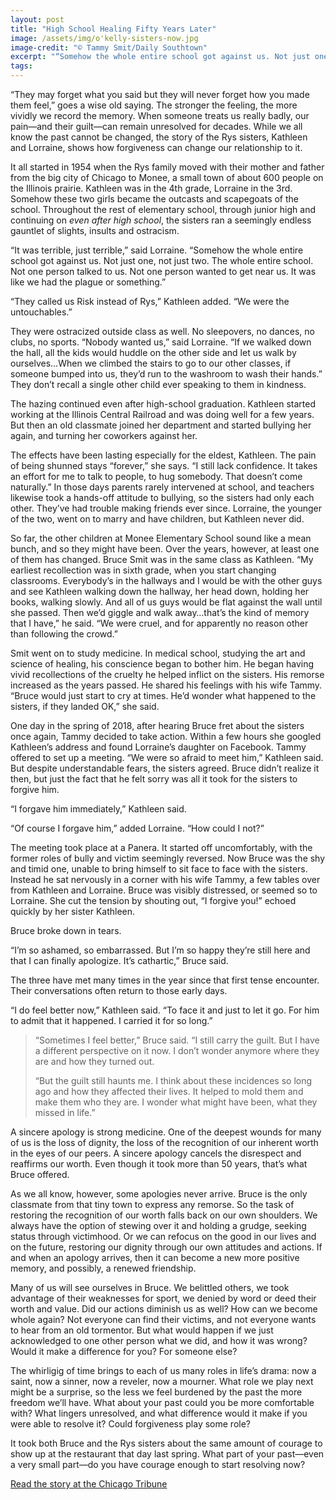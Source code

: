 ```yaml
---
layout: post
title: "High School Healing Fifty Years Later"
image: /assets/img/o'kelly-sisters-now.jpg
image-credit: "© Tammy Smit/Daily Southtown"
excerpt: "“Somehow the whole entire school got against us. Not just one, not just two. The whole entire school. Not one person talked to us. Not one person wanted to get near us. It was like we had the plague or something.”"
tags: 
---
```

<p>“They may forget what you said but they will never forget how you made them feel,” goes a wise old saying. The stronger the feeling, the more vividly we record the memory. When someone treats us really badly, our pain—and their guilt—can remain unresolved for decades. While we all know the past cannot be changed, the story of the Rys sisters, Kathleen and Lorraine, shows how forgiveness can change our relationship to it. </p>

<p>It all started in 1954 when the Rys family moved with their mother and father from the big city of Chicago to Monee, a small town of about 600 people on the Illinois prairie. Kathleen was in the 4th grade, Lorraine in the 3rd. Somehow these two girls became the outcasts and scapegoats of the school. Throughout the rest of elementary school, through junior high and continuing on <em>even after high school</em>, the sisters ran a seemingly endless gauntlet of slights, insults and ostracism. </p>

<p>“It was terrible, just terrible,” said Lorraine. “Somehow the whole entire school got against us. Not just one, not just two. The whole entire school. Not one person talked to us. Not one person wanted to get near us. It was like we had the plague or something.” </p>

<p>“They called us Risk instead of Rys,” Kathleen added. “We were the untouchables.” </p><p>They were ostracized outside class as well. No sleepovers, no dances, no clubs, no sports. “Nobody wanted us,” said Lorraine. “If we walked down the hall, all the kids would huddle on the other side and let us walk by ourselves…When we climbed the stairs to go to our other classes, if someone bumped into us, they’d run to the washroom to wash their hands.” They don’t recall a single other child ever speaking to them in kindness. </p>

<p>The hazing continued even after high-school graduation. Kathleen started working at the Illinois Central Railroad and was doing well for a few years. But then an old classmate joined her department and started bullying her again, and turning her coworkers against her.</p>

<p>The effects have been lasting especially for the eldest, Kathleen. The pain of being shunned stays “forever,” she says. “I still lack confidence. It takes an effort for me to talk to people, to hug somebody. That doesn’t come naturally.” In those days parents rarely intervened at school, and teachers likewise took a hands-off attitude to bullying, so the sisters had only each other. They’ve had trouble making friends ever since. Lorraine, the younger of the two, went on to marry and have children, but Kathleen never did. </p>

<p>So far, the other children at Monee Elementary School sound like a mean bunch, and so they might have been. Over the years, however, at least one of them has changed. Bruce Smit was in the same class as Kathleen. “My earliest recollection was in sixth grade, when you start changing classrooms. Everybody’s in the hallways and I would be with the other guys and see Kathleen walking down the hallway, her head down, holding her books, walking slowly. And all of us guys would be flat against the wall until she passed. Then we’d giggle and walk away…that’s the kind of memory that I have,” he said. “We were cruel, and for apparently no reason other than following the crowd.”</p>

<p>Smit went on to study medicine. In medical school, studying the art and science of healing, his conscience began to bother him. He began having vivid recollections of the cruelty he helped inflict on the sisters. His remorse increased as the years passed. He shared his feelings with his wife Tammy. “Bruce would just start to cry at times. He’d wonder what happened to the sisters, if they landed OK,” she said. </p>

<p>One day in the spring of 2018, after hearing Bruce fret about the sisters once again, Tammy decided to take action. Within a few hours she googled Kathleen’s address and found Lorraine’s daughter on Facebook. Tammy offered to set up a meeting. “We were so afraid to meet him,” Kathleen said. But despite understandable fears, the sisters agreed. Bruce didn’t realize it then, but just the fact that he felt sorry was all it took for the sisters to forgive him. </p>

<p>“I forgave him immediately,” Kathleen said.</p>

<p>“Of course I forgave him,” added Lorraine. “How could I not?”</p>

<p>The meeting took place at a Panera. It started off uncomfortably, with the former roles of bully and victim seemingly reversed. Now Bruce was the shy and timid one, unable to bring himself to sit face to face with the sisters. Instead he sat nervously in a corner with his wife Tammy, a few tables over from Kathleen and Lorraine. Bruce was visibly distressed, or seemed so to Lorraine. She cut the tension by shouting out, “I forgive you!” echoed quickly by her sister Kathleen. </p>

<p>Bruce broke down in tears.</p>

<p>“I’m so ashamed, so embarrassed. But I’m so happy they’re still here and that I can finally apologize. It’s cathartic,” Bruce said.</p>

<p>The three have met many times in the year since that first tense encounter. Their conversations often return to those early days.</p>

<p>“I do feel better now,” Kathleen said. “To face it and just to let it go. For him to admit that it happened. I carried it for so long.”</p>

<blockquote>
<p>“Sometimes I feel better,” Bruce said. “I still carry the guilt. But I have a different perspective on it now. I don’t wonder anymore where they are and how they turned out.</p>

<p>“But the guilt still haunts me. I think about these incidences so long ago and how they affected their lives. It helped to mold them and make them who they are. I wonder what might have been, what they missed in life.” </p>
</blockquote>

<p>A sincere apology is strong medicine. One of the deepest wounds for many of us is the loss of dignity, the loss of the recognition of our inherent worth in the eyes of our peers. A sincere apology cancels the disrespect and reaffirms our worth. Even though it took more than 50 years, that’s what Bruce offered.</p>

<p>As we all know, however, some apologies never arrive. Bruce is the only classmate from that tiny town to express any remorse. So the task of restoring the recognition of our worth falls back on our own shoulders. We always have the option of stewing over it and holding a grudge, seeking status through victimhood. Or we can refocus on the good in our lives and on the future, restoring our dignity through our own attitudes and actions. If and when an apology arrives, then it can become a new more positive memory, and possibly, a renewed friendship.</p>

<p>Many of us will see ourselves in Bruce. We belittled others, we took advantage of their weaknesses for sport, we denied by word or deed their worth and value. Did our actions diminish us as well? How can we become whole again? Not everyone can find their victims, and not everyone wants to hear from an old tormentor. But what would happen if we just acknowledged to one other person what we did, and how it was wrong? Would it make a difference for you? For someone else?</p>

<p>The whirligig of time brings to each of us many roles in life’s drama: now a saint, now a sinner, now a reveler, now a mourner. What role we play next might be a surprise, so the less we feel burdened by the past the more freedom we’ll have. What about your past could you be more comfortable with? What lingers unresolved, and what difference would it make if you were able to resolve it? Could forgiveness play some role?</p>

<p>It took both Bruce and the Rys sisters about the same amount of courage to show up at the restaurant that day last spring. What part of your past—even a very small part—do you have courage enough to start resolving now? </p>

<p class="story-link"> <a href="https://www.chicagotribune.com/suburbs/daily-southtown/ct-sta-vickroy-bully-forgiveness-holiday-st-1231-story.html" target="_blank" > Read the story at the Chicago Tribune </a></p>
